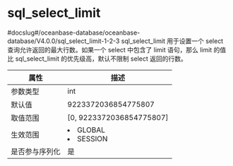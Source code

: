 sql_select_limit 
=====================================
#docslug#/oceanbase-database/oceanbase-database/V4.0.0/sql_select_limit-1-2-3
sql_select_limit 用于设置一个 select 查询允许返回的最大行数。如果一个 select 中包含了 limit 语句，那么 limit 的值比 sql_select_limit 的优先级高，默认不限制 select 返回的行数。


| **属性**  |                                                   **描述**                                                   |
|---------|------------------------------------------------------------------------------------------------------------|
| 参数类型    | int                                                                                                        |
| 默认值     | 9223372036854775807                                                                                        |
| 取值范围    | \[0, 9223372036854775807\]                                                                                 |
| 生效范围    | <li> GLOBAL   <li> SESSION    |
| 是否参与序列化 | 是                                                                                                          |



